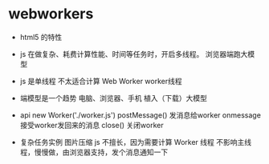 # webworkers 

- html5 的特性
- js 在做复杂、耗费计算性能、时间等任务时，开启多线程。
    浏览器端跑大模型
- js 是单线程 
     不太适合计算
     Web Worker worker线程
- 端模型是一个趋势
     电脑、浏览器、手机 植入（下载）大模型

- api 
    new Worker('./worker.js')
    postMessage() 发消息给worker
    onmessage 接受worker发回来的消息
    close() 关闭worker

- 复杂任务实例 图片压缩
    js 不擅长，因为需要计算
    Worker 线程 不影响主线程，慢慢做，由浏览器支持，发个消息通知一下